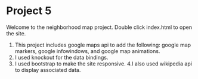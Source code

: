 Project 5
===============================

Welcome to the neighborhood map project. Double click index.html to open the site. 

1. This project includes google maps api to add the following: google map markers, google infowindows, and google map animations. 
2. I used knockout for the data bindings. 
3. I used bootstrap to make the site responsive. 
4.I also used wikipedia api to display associated data.